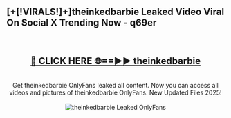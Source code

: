 <h2>[+[!VIRALS!]+]theinkedbarbie Leaked Video Viral On Social X Trending Now - q69er</h2>
<br>
<div align="center">
<h2><a href="https://libra.edu.pl?theinkedbarbie" rel="nofollow">🔴 CLICK HERE 🌐==►► theinkedbarbie</a></h2>
<br>
Get theinkedbarbie OnlyFans leaked all content. Now you can access all videos and pictures of theinkedbarbie OnlyFans. New Updated Files 2025!
<br>
<br>
<a href="https://libra.edu.pl?theinkedbarbie" rel="nofollow" data-target="animated-image.originalLink"><img src="https://i.ibb.co.com/WyWwxjT/player-gif2.gif" alt="theinkedbarbie Leaked OnlyFans" style="max-width: 100%; display: inline-block;" data-target="animated-image.originalImage"></a>
</div>
<br>